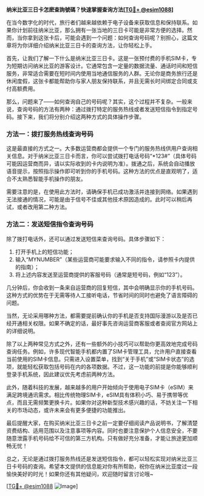 **纳米比亚三日卡怎麽查詢號碼？快速掌握查询方法[[TG💪+ @esim1088](https://t.me/s/esim1088)]**

在当今数字化的时代，旅行者们越来越依赖于电子设备来获取信息和保持联系。如果你计划前往纳米比亚，那么拥有一张当地的三日卡可能是非常方便的选择。然而，当你拿到这张卡后，可能会遇到一个问题：如何查询号码呢？别担心，这篇文章将为你详细介绍纳米比亚三日卡的查询方法，让你轻松上手。

首先，让我们了解一下什么是纳米比亚三日卡。这是一张预付费的手机SIM卡，专为短期访问纳米比亚的游客设计。它通常包含一定量的数据流量、通话时间和短信服务，非常适合需要在短时间内使用当地通信服务的人群。无论你是商务旅行还是休闲度假，这张卡都能帮助你与家人朋友保持联系，并且无需长时间绑定合同或支付高额费用。

那么，问题来了——如何查询自己的号码呢？其实，这个过程并不复杂。一般来说，查询号码的方法有两种：通过拨打特定的服务热线或者发送短信指令到指定号码。接下来，我们将分别介绍这两种方式的具体操作步骤。

### 方法一：拨打服务热线查询号码

这是最直接的方式之一。大多数运营商都会提供一个专门的服务热线供用户查询相关信息。对于纳米比亚三日卡而言，你可以尝试拨打电话号码“*123#”（具体号码可能因运营商而异，请以实际收到的卡内说明为准）。拨通之后，系统会自动播放语音提示，按照指示操作即可听到你的手机号码。这种方法的优点是直观明了，适合不太熟悉智能手机操作的朋友。

需要注意的是，在使用此方法时，请确保手机已成功激活并连接到网络。如果遇到无法接通的情况，可能是由于信号不佳或其他技术原因造成的。此时可以稍后再试，或者改用第二种方法。

### 方法二：发送短信指令查询号码

除了拨打电话外，还可以通过发送短信来查询号码。具体步骤如下：

1. 打开手机上的短信功能；
2. 输入“MYNUMBER”（某些运营商可能要求输入不同的指令，请参照卡内提供的指南）；
3. 将上述内容发送至运营商提供的客服号码（通常是短号码，例如“123”）。

几分钟后，你会收到一条来自运营商的回复短信，其中会明确显示你的手机号码。这种方式的优势在于无需等待人工接听电话，节省时间的同时也避免了语言障碍的问题。

当然，无论采用哪种方法，都需要提前确认你的手机是否支持国际漫游以及是否已经开通相关权限。如果不确定的话，最好事先咨询运营商客服或者查阅官方网站上的详细说明。

除了以上两种常见方式之外，还有一些额外的小技巧可以帮助你更高效地完成号码查询任务。例如，许多现代智能手机都内置了SIM卡管理工具，允许用户直接查看当前使用的SIM卡信息。只需进入设置菜单，找到“关于手机”或“SIM卡状态”的选项，就能轻松获取包括号码在内的各项数据。不过，这一功能的前提是你能够顺利登录手机系统，因此建议优先考虑前两种方法。

此外，随着科技的发展，越来越多的用户开始倾向于使用电子SIM卡（eSIM）来满足跨境通讯需求。相比传统物理SIM卡，eSIM具有体积小巧、易于携带等优点，而且无需频繁更换卡片。如果你对这种新型技术感兴趣的话，不妨关注一下相关的市场动态，或许未来会有更多便捷的功能推出。

最后提醒大家，在购买纳米比亚三日卡之前一定要仔细阅读产品说明书，了解清楚资费结构、适用范围以及注意事项等内容。同时也要注意保护个人信息安全，不要随意泄露手机号码给不可信的第三方机构。只有做好充分准备，才能让旅途更加顺畅无忧！

总之，无论是通过拨打服务热线还是发送短信指令，都可以轻松实现对纳米比亚三日卡号码的查询。希望本文提供的信息能对你有所帮助，祝你在纳米比亚度过一段愉快美好的时光！如果你还有其他疑问，欢迎随时留言讨论哦~

[[TG💪+ @esim1088](https://t.me/s/esim1088) ![Image](https://i.postimg.cc/4NQfJmqS/Snipaste-2025-05-13-00-14-12.png)]